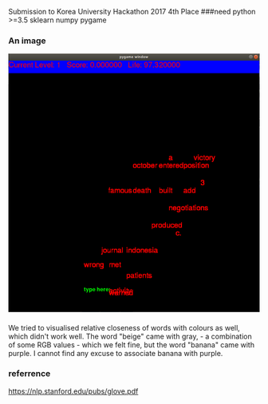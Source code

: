 Submission to Korea University Hackathon 2017
4th Place
###need
python >=3.5
sklearn
numpy
pygame

### An image
![Screenshot](./scr.png)
####

We tried to visualised relative closeness of words with colours as well, which didn't work well. The word "beige" came with gray, - a combination of some RGB values - which we felt fine, but the word "banana" came with purple. I cannot find any excuse to associate banana with purple.

### referrence
https://nlp.stanford.edu/pubs/glove.pdf
